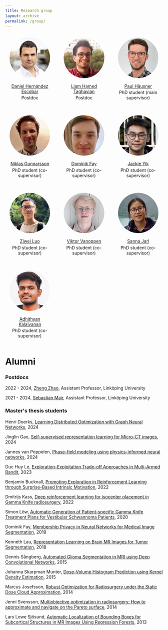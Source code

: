 ```yaml
---
title: Research group
layout: archive
permalink: /group/
---
```


<style>
img {
  object-fit: cover;
  border-radius: 50%;
  margin-bottom: 1em;
}

.wrapper {
  max-width: 1200px;
  margin: 0 auto;
  display: grid;
  grid-gap: 1rem;
}

@media (min-width: 600px) {
  .wrapper { grid-template-columns: repeat(2, 1fr); }
}

@media (min-width: 900px) {
  .wrapper { grid-template-columns: repeat(3, 1fr); }
}

.box {
  padding: 1em;
  text-align: center;
}

.box p {
  margin: 0.25em;
}
</style>


<div class="wrapper">

  <div class="box">
    <img src="/images/daniel.jpg" alt="Daniel Hernández Escobar" width="150"/>
    <br/>
    <a href="https://www.it.uu.se/katalog/danes793">Daniel Hernández Escobar</a>
    <br/>
    <p>Postdoc</p>
  </div>

  <div class="box">
    <img src="/images/liam.jpg" alt="Liam Hamed Taghavian" width="150"/>
    <br/>
    <a href="https://www.katalog.uu.se/profile/?id=N24-736">Liam Hamed Taghavian</a>
    <br/>
    <p>Postdoc</p>
  </div>


  <div class="box">
  	<img src="/images/paul.jpg" alt="Paul Häusner" width="150"/>
  	<br/>
  	<a href="https://paulhausner.github.io">Paul Häusner</a>
  	<br/>
  	<p>PhD student (main supervisor)</p>
  </div>

  <div class="box">
	<img src="/images/niklas.jpg" alt="Niklas Gunnarsson" width="150"/>
  	<br/>
  	<a href="https://katalog.uu.se/empinfo/?id=N18-2523">Niklas Gunnarsson</a>
  	<br/>
  	<p>PhD student (co-supervisor)</p>
  </div>

  <div class="box">
	<img src="/images/dominik.jpg" alt="Dominik Fay" width="150"/>
  	<br/>
  	<a href="https://www.kth.se/profile/dominikf">Dominik Fay</a>
  	<br/>
  	<p>PhD student (co-supervisor)</p>
  </div>

  <div class="box">
	<img src="/images/jackie.jpg" alt="Jackie Yik" width="150"/>
  	<br/>
  	<a href="https://katalog.uu.se/profile/?id=N21-1121">Jackie Yik</a>
  	<br/>
  	<p>PhD student (co-supervisor)</p>
  </div>

  <div class="box">
	<img src="/images/Ziwei.png" alt="Ziwei Luo" width="150"/>
  	<br/>
  	<a href="https://algolzw.github.io/">Ziwei Luo</a>
  	<br/>
  	<p>PhD student (co-supervisor)</p>
  </div>

  <div class="box">
	<img src="/images/Viktor.png" alt="Viktor Vanoppen" width="150"/>
  	<br/>
  	<a href="https://www.katalog.uu.se/empinfo/?id=N19-461">Viktor Vanoppen</a>
  	<br/>
  	<p>PhD student (co-supervisor)</p>
  </div>

  <div class="box">
	<img src="/images/sanna.jpg" alt="Sanna Jarl" width="150"/>
  	<br/>
  	<a href="https://www.ri.se/en/person/sanna-jarl">Sanna Jarl</a>
  	<br/>
  	<p>PhD student (co-supervisor)</p>
  </div>

  <div class="box">
	<img src="/images/adhithyan.png" alt="Adhithyan Kalaivanan" width="150"/>
  	<br/>
  	<a href="https://adhithyan8.github.io/">Adhithyan Kalaivanan</a>
  	<br/>
  	<p>PhD student (co-supervisor)</p>
  </div>

</div>

# Alumni

### Postdocs

2022 - 2024, [Zheng Zhao](https://zz.zabemon.com/), Assistant Professor, Linköping University

2021 - 2024, [Sebastian Mair](https://smair.github.io/), Assistant Professor, Linköping University

### Master's thesis students

Henri Doerks, [Learning Distributed Optimization with Graph Neural Networks](https://uu.diva-portal.org/smash/get/diva2:1910050/FULLTEXT01.pdf), 2024

Jinglin Gao, [Self-supervised representation learning for Micro-CT images](https://www.diva-portal.org/smash/get/diva2:1909757/FULLTEXT01.pdf), 2024

Jannes van Poppelen, [Phase-field modeling using physics-informed neural networks](https://uu.diva-portal.org/smash/get/diva2:1903707/FULLTEXT01.pdf), 2024

Duc Huy Le, [Exploration-Exploitation Trade-off Approaches in Multi-Armed Bandit](https://uu.diva-portal.org/smash/get/diva2:1798500/FULLTEXT01.pdf), 2023

Benjamin Bucknall, [Promoting Exploration in Reinforcement Learning through Surprise-Based Intrinsic Motivation](https://www.diva-portal.org/smash/get/diva2:1677513/FULLTEXT01.pdf), 2022

Dmitrijs Kass, [Deep reinforcement learning for isocenter placement in Gamma Knife radiosurgery](https://uu.diva-portal.org/smash/get/diva2:1732456/FULLTEXT01.pdf), 2022

Simon Löw, [Automatic Generation of Patient-specific Gamma Knife Treatment Plans for Vestibular Schwannoma Patients](http://www.diva-portal.se/smash/get/diva2:1429712/FULLTEXT01.pdf), 2020

Dominik Fay, [Membership Privacy in Neural Networks for Medical Image Segmentation](http://kth.diva-portal.org/smash/get/diva2:1400696/FULLTEXT01.pdf), 2019

Kenneth Lau, [Representation Learning on Brain MR Images for Tumor Segmentation](https://www.diva-portal.org/smash/get/diva2:1247208/FULLTEXT01.pdf), 2018

Dennis Sångberg, [Automated Glioma Segmentation in MRI using Deep Convolutional Networks](https://kth.diva-portal.org/smash/get/diva2:841518/FULLTEXT01.pdf), 2015

Johanna Skarpman Munter, [Dose-Volume Histogram Prediction using Kernel Density Estimation](http://www.diva-portal.org/smash/get/diva2:763240/FULLTEXT01), 2015

Marcus Josefsson, [Robust Optimization for Radiosurgery under the Static Dose Cloud Approximation](https://kth.diva-portal.org/smash/get/diva2:766647/FULLTEXT01.pdf), 2014

Jenni Svensson, [Multiobjective optimization in radiosurgery: How to approximate and navigate on the Pareto surface](https://kth.diva-portal.org/smash/get/diva2:716518/FULLTEXT01.pdf), 2014

Lars Lowe Sjösund, [Automatic Localization of Bounding Boxes for Subcortical Structures in MR Images Using Regression Forests](https://www.diva-portal.org/smash/get/diva2:700083/FULLTEXT01.pdf), 2013